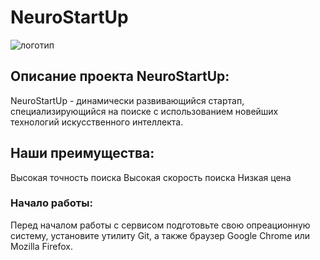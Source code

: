 # NeuroStartUp
![логотип](https://camo.githubusercontent.com/c6727c717cad1e4820481abb87524f90782445c5/68747470733a2f2f692e696d6775722e636f6d2f495a4f525769492e706e67)
## Описание проекта NeuroStartUp:
NeuroStartUp - динамически развивающийся стартап, специализирующийся на поиске с использованием новейших технологий искусственного интеллекта.
## Наши преимущества:
Высокая точность поиска
Высокая скорость поиска
Низкая цена
### Начало работы:
Перед началом работы с сервисом подготовьте свою опреационную систему, установите утилиту Git, а также браузер Google Chrome или Mozilla Firefox.